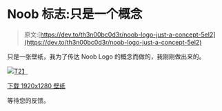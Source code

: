 # Noob 标志:只是一个概念

> 原文:[https://dev.to/th3n00bc0d3r/noob-logo-just-a-concept-5el2](https://dev.to/th3n00bc0d3r/noob-logo-just-a-concept-5el2)

只是一张壁纸，我为了传达 Noob Logo 的概念而做的，我刚刚做出来的。

[![](../Images/c568928ddc3d2a67201d37b46ea35a8d.png)T2】](https://res.cloudinary.com/practicaldev/image/fetch/s--HFKfeo_s--/c_limit%2Cf_auto%2Cfl_progressive%2Cq_auto%2Cw_880/https://i.ibb.co/vZDQF2V/noob-wallpaper-1920x1280.jpg)

[下载 1920x1280 壁纸](https://i.ibb.co/vZDQF2V/noob-wallpaper-1920x1280.jpg)

等待您的反馈。